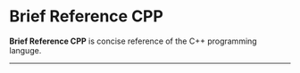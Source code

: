 # Brief Reference CPP

**Brief Reference CPP** is concise reference of the C++ programming languge. 

---
